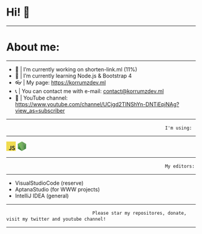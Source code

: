 # Hi! 👋
**********************************************************************************************************************************************************************************
# About me: 
**********************************************************************************************************************************************************************************

- 🔭 | I’m currently working on shorten-link.ml (11%)
- 🌱 | I’m currently learning Node.js & Bootstrap 4
- 👓 | My page: https://korrumzdev.ml
- 📞 | You can contact me with e-mail: contact@korrumzdev.ml
- 🎥 | YouTube channel: https://www.youtube.com/channel/UCjgd2TINShYn-DNTiEpjNAg?view_as=subscriber
**********************************************************************************************************************************************************************************
                                                               I'm using:
**********************************************************************************************************************************************************************************

<code><img height="25" src="https://raw.githubusercontent.com/github/explore/80688e429a7d4ef2fca1e82350fe8e3517d3494d/topics/javascript/javascript.png"></code>
<code><img height="25" src="https://raw.githubusercontent.com/github/explore/80688e429a7d4ef2fca1e82350fe8e3517d3494d/topics/nodejs/nodejs.png"></code>  
**********************************************************************************************************************************************************************************
                                                               My editors:
**********************************************************************************************************************************************************************************
- VisualStudioCode (reserve)
- AptanaStudio (for WWW projects)
- IntelliJ IDEA (general)
***********************************************************************************************************************************************************************************

                                    Please star my repositores, donate, visit my twitter and youtube channel!
  
***********************************************************************************************************************************************************************************
